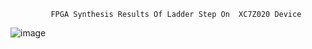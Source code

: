              FPGA Synthesis Results Of Ladder Step On  XC7Z020 Device

![image](https://github.com/user-attachments/assets/dc69d3e9-7d7f-425e-9b0d-5bbc08147174)

